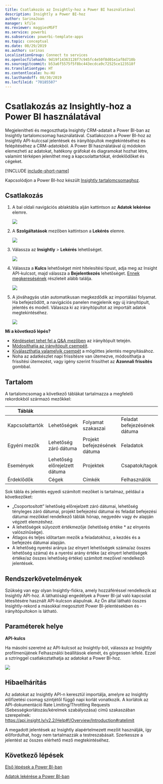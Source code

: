 ```yaml
---
title: Csatlakozás az Insightly-hoz a Power BI használatával
description: Insightly a Power BI-hoz
author: SarinaJoan
manager: kfile
ms.reviewer: maggiesMSFT
ms.service: powerbi
ms.subservice: powerbi-template-apps
ms.topic: conceptual
ms.date: 08/29/2019
ms.author: sarinas
LocalizationGroup: Connect to services
ms.openlocfilehash: 9d19f14363128f7c945fc4e50f8d01e1af8d710b
ms.sourcegitcommit: b53a6f5575f5f8bc443ecdca9c72525ce123518f
ms.translationtype: HT
ms.contentlocale: hu-HU
ms.lasthandoff: 08/30/2019
ms.locfileid: "70185507"
---
```

# <a name="connect-to-insightly-with-power-bi"></a>Csatlakozás az Insightly-hoz a Power BI használatával
Megjelenítheti és megoszthatja Insightly CRM-adatait a Power BI-ban az Insightly tartalomcsomag használatával. Csatlakozzon a Power BI-hoz az Insightly API-kulccsal jelentések és irányítópultok megtekintéséhez és felépítéséhez a CRM-adatokból. A Power BI használatával új módokon elemezheti az adatokat, hatékony gráfokat és diagramokat hozhat létre, valamint térképen jeleníthet meg a kapcsolattartókat, érdeklődőket és cégeket.

[!INCLUDE [include-short-name](./includes/service-deprecate-content-packs.md)]

Kapcsolódjon a Power BI-hoz készült [Insightly tartalomcsomaghoz](https://app.powerbi.com/getdata/services/insightly).

## <a name="how-to-connect"></a>Csatlakozás
1. A bal oldali navigációs ablaktábla alján kattintson az **Adatok lekérése** elemre.
   
   ![](media/service-connect-to-insightly/getdata.png)
2. A **Szolgáltatások** mezőben kattintson a **Lekérés** elemre.
   
   ![](media/service-connect-to-insightly/services.png)
3. Válassza az **Insightly** \>  **Lekérés** lehetőséget.
   
   ![](media/service-connect-to-insightly/insightly.png)
4. Válassza a **Kulcs** lehetőséget mint hitelesítési típust, adja meg az Insight API-kulcsot, majd válassza a **Bejelentkezés** lehetőséget. [Ennek megkeresésének](#FindingParams) részleteit alább találja.
   
   ![](media/service-connect-to-insightly/creds.png)
5. A jóváhagyás után automatikusan megkezdődik az importálási folyamat. Ha befejeződött, a navigációs panelen megjelenik egy új irányítópult, jelentés és modell. Válassza ki az irányítópultot az importált adatok megtekintéséhez.
   
     ![](media/service-connect-to-insightly/dashboard.png)

**Mi a következő lépés?**

* [Kérdéseket tehet fel a Q&A mezőben](consumer/end-user-q-and-a.md) az irányítópult tetején.
* [Módosíthatja az irányítópult csempéit](service-dashboard-edit-tile.md).
* [Kiválaszthatja valamelyik csempét](consumer/end-user-tiles.md) a mögöttes jelentés megnyitásához.
* Noha az adatkészlet napi frissítésre van ütemezve, módosíthatja a frissítési ütemezést, vagy igény szerint frissíthet az **Azonnali frissítés** gombbal.

## <a name="whats-included"></a>Tartalom
A tartalomcsomag a következő táblákat tartalmazza a megfelelő rekordokból származó mezőkkel:

| Táblák |  |  |  |
| --- | --- | --- | --- |
| Kapcsolattartók |Lehetőségek |Folyamat szakaszai |Feladat befejezésének dátuma |
| Egyéni mezők |Lehetőség záró dátuma |Projekt befejezésének dátuma |Feladatok |
| Események |Lehetőség előrejelzett dátuma |Projektek |Csapatok/tagok |
| Érdeklődők |Cégek |Címkék |Felhasználók |

Sok tábla és jelentés egyedi számított mezőket is tartalmaz, például a következőket:  

* „Csoportosított” lehetőség előrejelzett záró dátumai, lehetőség tényleges záró dátumai, projekt befejezési dátumai és feladat befejezési dátumai mezőkkel rendelkező táblák hónap, negyedév vagy év alapján végzett elemzéshez.  
* A lehetőségek súlyozott értékmezője (lehetőség értéke * az elnyerés valószínűsége).  
* Átlagos és teljes időtartam mezők a feladatokhoz, a kezdés és a befejezés dátumai alapján.  
* A lehetőség nyerési aránya (az elnyert lehetőségek száma/az összes lehetőség száma) és a nyerési arány értéke (az elnyert lehetőségek értéke/az összes lehetőség értéke) számított mezőivel rendelkező jelentések.  

## <a name="system-requirements"></a>Rendszerkövetelmények
Szükség van egy olyan Insightly-fiókra, amely hozzáféréssel rendelkezik az Insightly API-hoz. A láthatósági engedélyek a Power BI-jal való kapcsolat létesítésére használt API-kulcson alapulnak. Az Ön által látható összes Insightly-rekord a másokkal megosztott Power BI-jelentésekben és -irányítópultokon is látható.

<a name="FindingParams"></a>

## <a name="finding-parameters"></a>Paraméterek helye
**API-kulcs**

Ha másolni szeretné az API-kulcsot az Insightly-ból, válassza az Insightly profilmenüjének Felhasználói beállítások elemét, és görgessen lefelé. Ezzel a sztringgel csatlakoztathatja az adatokat a Power BI-hoz.

![](media/service-connect-to-insightly/findapi.png)

## <a name="troubleshooting"></a>Hibaelhárítás
Az adatokat az Insightly API-n keresztül importálja, amelyre az Insightly előfizetési csomag szintjétől függő napi korlát vonatkozik. A korlátok az API-dokumentáció Rate Limiting/Throttling Requests (Sebességkorlátozás/kérelmek szabályozása) című szakaszában szerepelnek: https://api.insight.ly/v2.2/Help#!/Overview/Introduction#ratelimit

A megadott jelentések az Insightly alapértelmezett mezőit használják, így előfordulhat, hogy nem tartalmazzák a testreszabásait. Szerkessze a jelentést az összes elérhető mező megtekintéséhez.

## <a name="next-steps"></a>Következő lépések
[Első lépések a Power BI-ban](service-get-started.md)

[Adatok lekérése a Power BI-ban](service-get-data.md)

